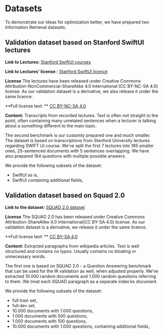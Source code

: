 # Datasets
To demonstrate our ideas for optimization better, we have prepared two Information Retrieval datasets.

## Validation dataset based on Stanford SwiftUI lectures
**Link to Lectures:** [Stanford SwiftUI courses](https://www.youtube.com/playlist?list=PLpGHT1n4-mAtTj9oywMWoBx0dCGd51_yG)

**Link to Lectures' license :** [Stanford SwiftUI licence](https://cs193p.sites.stanford.edu/about-cs193p)

**License** 
The lectures have been released under Creative Commons Attribution-NonCommercial-ShareAlike 4.0 International (CC BY-NC-SA 4.0) license. 
As our validation dataset is a derivative, we also release it under the same licence.

**Full license text: ** [CC BY-NC-SA 4.0](https://creativecommons.org/licenses/by-nc-sa/4.0/legalcode)

**Content:** Transcripts from recorded lectures. Text is often not straight to the point, often containing many unrelated sentences when a lecturer is talking about a something different to the main topic.

The second benchmark is our customly prepared one and much smaller. The dataset is based on transcriptions from Stanford University lectures regarding SWIFT UI course. We’ve split the first 7 lectures into 185 smaller ones, 25-sentenced documents with 5 sentences overlapping. We have also prepared 184 questions with multiple possible answers.

We provide the following subsets of the dataset:
 - SwiftUI as is,
 - SwiftUI containing additional fields,
 
## Validation dataset based on Squad 2.0

**Link to the dataset:** [SQUAD 2.0 dataset](https://rajpurkar.github.io/SQuAD-explorer/)

**License** 
The SQUAD 2.0 has been released under Creative Commons Attribution-ShareAlike 4.0 International(CC BY-SA 4.0) license. 
As our validation dataset is a derivative, we release it under the same licence.

**Full license text: ** [ CC BY-SA 4.0](https://creativecommons.org/licenses/by-sa/4.0/legalcode)

**Content:** Extracted paragraphs from wikipedia articles. Text is well structured and contains no typos. Usually contains no bloating or unnecessary words.

The first one is based on SQUAD 2.0 - a Question Answering benchmark that can be used for the IR validation as well, when adjusted properly. We’ve extracted 10.000 random documents and 1.000 random questions referring to them. We treat each SQUAD paragraph as a separate index’es document.

We provide the following subsets of the dataset:
 - full train set,
 - full dev set,
 - 10.000 documents with 1.000 questions,
 - 1.000 documents with 500 questions,
 - 1.000 documents with 100 questions,
 - 10.000 documents with 1.000 questions, containing additional fields,

